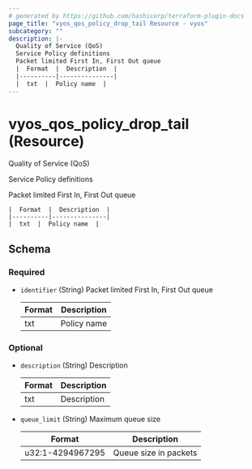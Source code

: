 ```yaml
---
# generated by https://github.com/hashicorp/terraform-plugin-docs
page_title: "vyos_qos_policy_drop_tail Resource - vyos"
subcategory: ""
description: |-
  Quality of Service (QoS)
  Service Policy definitions
  Packet limited First In, First Out queue
  |  Format  |  Description  |
  |----------|---------------|
  |  txt  |  Policy name  |
---
```


# vyos_qos_policy_drop_tail (Resource)

Quality of Service (QoS)

Service Policy definitions

Packet limited First In, First Out queue

    |  Format  |  Description  |
    |----------|---------------|
    |  txt  |  Policy name  |



<!-- schema generated by tfplugindocs -->
## Schema

### Required

- `identifier` (String) Packet limited First In, First Out queue

    |  Format  |  Description  |
    |----------|---------------|
    |  txt  |  Policy name  |

### Optional

- `description` (String) Description

    |  Format  |  Description  |
    |----------|---------------|
    |  txt  |  Description  |
- `queue_limit` (String) Maximum queue size

    |  Format  |  Description  |
    |----------|---------------|
    |  u32:1-4294967295  |  Queue size in packets  |
